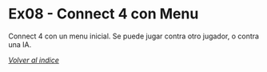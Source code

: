 # Ex08 - Connect 4 con Menu

Connect 4 con un menu inicial.
Se puede jugar contra otro jugador, o contra una IA.

[*Volver al indice*](../README.md)